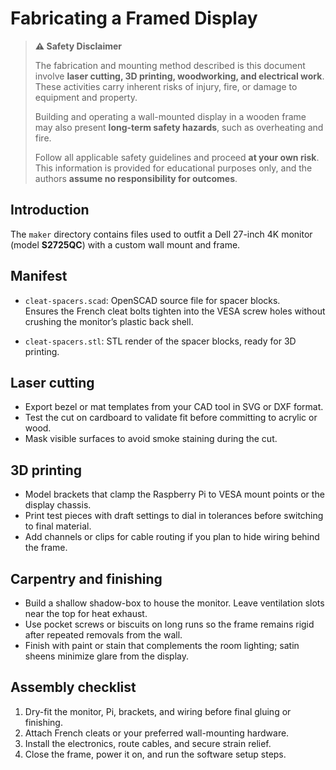 # Fabricating a Framed Display

> **⚠️ Safety Disclaimer**
>
> The fabrication and mounting method described is this document involve **laser cutting, 3D printing, woodworking, and electrical work**. These activities carry inherent risks of injury, fire, or damage to equipment and property.
>
> Building and operating a wall-mounted display in a wooden frame may also present **long-term safety hazards**, such as overheating and fire.
>
> Follow all applicable safety guidelines and proceed **at your own risk**. This information is provided for educational purposes only, and the authors **assume no responsibility for outcomes**.

## Introduction

The `maker` directory contains files used to outfit a Dell 27-inch 4K monitor (model **S2725QC**) with a custom wall mount and frame.

## Manifest

- `cleat-spacers.scad`: OpenSCAD source file for spacer blocks.  
  Ensures the French cleat bolts tighten into the VESA screw holes without crushing the monitor’s plastic back shell.

- `cleat-spacers.stl`: STL render of the spacer blocks, ready for 3D printing.

## Laser cutting

- Export bezel or mat templates from your CAD tool in SVG or DXF format.
- Test the cut on cardboard to validate fit before committing to acrylic or wood.
- Mask visible surfaces to avoid smoke staining during the cut.

## 3D printing

- Model brackets that clamp the Raspberry Pi to VESA mount points or the display chassis.
- Print test pieces with draft settings to dial in tolerances before switching to final material.
- Add channels or clips for cable routing if you plan to hide wiring behind the frame.

## Carpentry and finishing

- Build a shallow shadow-box to house the monitor. Leave ventilation slots near the top for heat exhaust.
- Use pocket screws or biscuits on long runs so the frame remains rigid after repeated removals from the wall.
- Finish with paint or stain that complements the room lighting; satin sheens minimize glare from the display.

## Assembly checklist

1. Dry-fit the monitor, Pi, brackets, and wiring before final gluing or finishing.
2. Attach French cleats or your preferred wall-mounting hardware.
3. Install the electronics, route cables, and secure strain relief.
4. Close the frame, power it on, and run the software setup steps.
